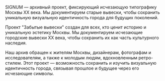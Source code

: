 SIGNUM — архивный проект, фиксирующий исчезающую типографику Москвы XX века. 
Мы документируем старые вывески, чтобы сохранить уникальную визуальную идентичность города для будущих поколений.

Проект "Забытые вывески" создан для всех, кто ценит историю и уникальную эстетику Москвы. Мы документируем исчезающие городские вывески XX века, чтобы сохранить их как часть культурного наследия.

Наш архив обращен к жителям Москвы, дизайнерам, фотографам и исследователям, 
а также к молодым людям, вдохновленным ретро-стилем. Этот проект — возможность сохранить и изучить визуальную идентичность города, связывая прошлое и будущее через его исчезающие символы.
